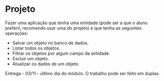 # Projeto

Fazer uma aplicação que tenha uma entidade (pode ser a que o aluno preferir, recomendo usar uma do projeto) e que tenha as seguintes operações:

- Salvar um objeto no banco de dados.
- Listar todos os objetos.
- Filtrar os objetos por algum campo da entidade.
- Excluir um objeto.
- Atualizar os dados de um objeto.


Entrega - 03/11 - último dia do módulo.
O trabalho pode ser feito em duplas.
